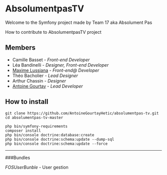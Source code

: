 AbsolumentpasTV
========================

Welcome to the Symfony project made by Team 17 aka Absolument Pas

How to contribute to AbsolumentpasTV project

Members
--------------
* Camille Basset - *Front-end Developer*
* Léa Bandinelli - *Designer, Front-end Developer*
* [Maxime Lussiana][14] - *Front-end@ Developer*
* Théo Bacholier - *Lead Designer*
* Arthur Chassin - *Designer*
* [Antoine Gourtay][15] - *Lead Developer*

How to install
--------------

```
git clone https://github.com/AntoineGourtayHetic/absolumentpas-tv.git
cd absolumentpas-tv-master

php bin/symfony-requirements
composer install
php bin/console doctrine:database:create
php bin/console doctrine:schema:update --dump-sql
php bin/console doctrine:schema:update --force
``` 

--------------

###Bundles

*FOSUserBunble* - User gestion

[14]: https://github.com/lussiana-m
[15]: https://github.com/AntoineGourtayHetic